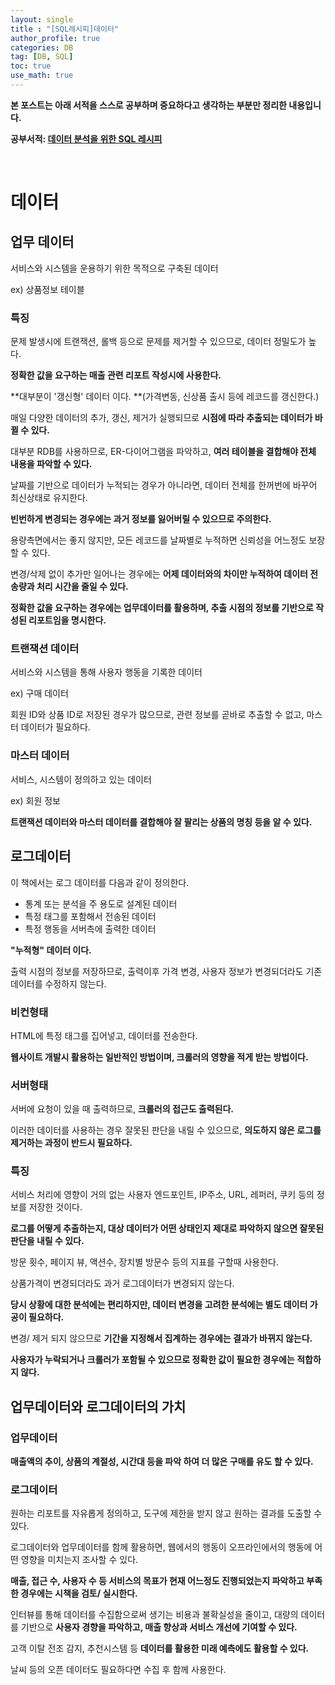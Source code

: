 ```yaml
---
layout: single
title : "[SQL레시피]데이터"
author_profile: true
categories: DB
tag: [DB, SQL] 
toc: true
use_math: true
---
```






**본 포스트는 아래 서적을 스스로 공부하며 중요하다고 생각하는 부분만 정리한 내용입니다.**

**공부서적: [데이터 분석을 위한 SQL 레시피](https://book.naver.com/bookdb/book_detail.naver?bid=13447207)**



<br>

# 데이터



## 업무 데이터

서비스와 시스템을 운용하기 위한 목적으로 구축된 데이터

ex) 상품정보 테이블



### 특징

문제 발생시에 트랜잭션, 롤백 등으로 문제를 제거할 수 있으므로, 데이터 정밀도가 높다.

**정확한 값을 요구하는 매출 관련 리포트 작성시에 사용한다.**

**대부분이 '갱신형' 데이터 이다. **(가격변동, 신상품 출시 등에 레코드를 갱신한다.)

매일 다양한 데이터의 추가, 갱신, 제거가 실행되므로 **시점에 따라 추출되는 데이터가 바뀔 수 있다.**

대부분 RDB를 사용하므로, ER-다이어그램을 파악하고, **여러 테이블을 결합해야 전체 내용을 파악할 수 있다.**

날짜를 기반으로 데이터가 누적되는 경우가 아니라면, 데이터 전체를 한꺼번에 바꾸어 최신상태로 유지한다.

**빈번하게 변경되는 경우에는 과거 정보를 잃어버릴 수 있으므로 주의한다.**

용량측면에서는 좋지 않지만, 모든 레코드를 날짜별로 누적하면 신뢰성을 어느정도 보장할 수 있다.

변경/삭제 없이 추가만 일어나는 경우에는 **어제 데이터와의 차이만 누적하여 데이터 전송량과 처리 시간을 줄일 수 있다.**

**정확한 값을 요구하는 경우에는 업무데이터를 활용하며, 추출 시점의 정보를 기반으로 작성된 리포트임을 명시한다.**



### 트랜잭션 데이터

서비스와 시스템을 통해 사용자 행동을 기록한 데이터

ex) 구매 데이터

회원 ID와 상품 ID로 저장된 경우가 많으므로, 관련 정보를 곧바로 추출할 수 없고, 마스터 데이터가 필요하다.



### 마스터 데이터

서비스, 시스템이 정의하고 있는 데이터

ex) 회원 정보

**트랜잭션 데이터와 마스터 데이터를 결합해야 잘 팔리는 상품의 명칭 등을 알 수 있다.**



## 로그데이터

이 책에서는 로그 데이터를 다음과 같이 정의한다.

- 통계 또는 분석을 주 용도로 설계된 데이터
- 특정 태그를 포함해서 전송된 데이터
- 특정 행동을 서버측에 출력한 데이터

**"누적형" 데이터 이다.**

출력 시점의 정보를 저장하므로, 출력이후 가격 변경, 사용자 정보가 변경되더라도 기존 데이터를 수정하지 않는다.



### 비컨형태

HTML에 특정 태그를 집어넣고, 데이터를 전송한다.

**웹사이트 개발시 활용하는 일반적인 방법이며, 크롤러의 영향을 적게 받는 방법이다.**



### 서버형태

서버에 요청이 있을 때 출력하므로, **크롤러의 접근도 출력된다.**

이러한 데이터를 사용하는 경우 잘못된 판단을 내릴 수 있으므로, **의도하지 않은 로그를 제거하는 과정이 반드시 필요하다.**



### 특징

서비스 처리에 영향이 거의 없는 사용자 엔드포인트, IP주소, URL, 레퍼러, 쿠키 등의 정보를 저장한 것이다.

**로그를 어떻게 추출하는지, 대상 데이터가 어떤 상태인지 제대로 파악하지 않으면 잘못된 판단을 내릴 수 있다.**

방문 횟수, 페이지 뷰, 액션수, 장치별 방문수 등의 지표를 구할때 사용한다.

상품가격이 변경되더라도 과거 로그데이터가 변경되지 않는다.

**당시 상황에 대한 분석에는 편리하지만, 데이터 변경을 고려한 분석에는 별도 데이터 가공이 필요하다.**

변경/ 제거 되지 않으므로 **기간을 지정해서 집계하는 경우에는 결과가 바뀌지 않는다.**

**사용자가 누락되거나 크롤러가 포함될 수 있으므로 정확한 값이 필요한 경우에는 적합하지 않다.**



## 업무데이터와 로그데이터의 가치



### 업무데이터

**매출액의 추이, 상품의 계절성, 시간대 등을 파악 하여 더 많은 구매를 유도 할 수 있다.**



### 로그데이터

원하는 리포트를 자유롭게 정의하고, 도구에 제한을 받지 않고 원하는 결과를 도출할 수 있다.



로그데이터와 업무데이터를 함께 활용하면, 웹에서의 행동이 오프라인에서의 행동에 어떤 영향을 미치는지 조사할 수 있다.

**매출, 접근 수, 사용자 수 등 서비스의 목표가 현재 어느정도 진행되었는지 파악하고 부족한 경우에는 시책을 검토/ 실시한다.**

인터뷰를 통해 데이터를 수집함으로써 생기는 비용과 불확실성을 줄이고, 대량의 데이터를 기반으로 **사용자 경향을 파악하고, 매출 향상과 서비스 개선에 기여할 수 있다.**

고객 이탈 전조 감지, 추천시스템 등 **데이터를 활용한 미래 예측에도 활용할 수 있다.**

날씨 등의 오픈 데이터도 필요하다면 수집 후 함께 사용한다.

